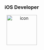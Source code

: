 
<h3 align="center"> iOS Developer </h3>

<p align="center" display="inline-block">
  <img src="https://techstack-generator.vercel.app/swift-icon.svg" alt="icon" width="100" height="100" />
</p>

